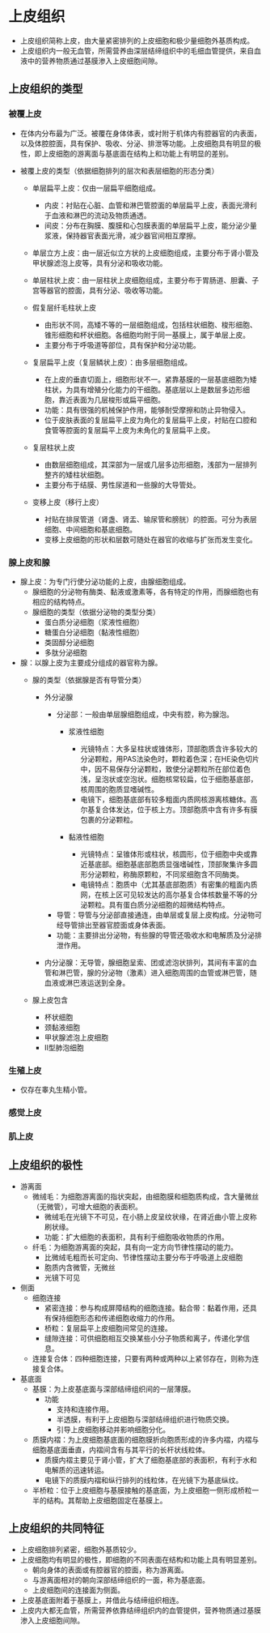 # 上皮组织

- 上皮组织简称上皮，由大量紧密排列的上皮细胞和极少量细胞外基质构成。
- 上皮组织内一般无血管，所需营养由深层结缔组织中的毛细血管提供，来自血液中的营养物质通过基膜渗入上皮细胞间隙。

## 上皮组织的类型

### 被覆上皮

- 在体内分布最为广泛。被覆在身体体表，或衬附于机体内有腔器官的内表面，以及体腔腔面，具有保护、吸收、分泌、排泄等功能。上皮细胞具有明显的极性，即上皮细胞的游离面与基底面在结构上和功能上有明显的差别。
- 被覆上皮的类型（依据细胞排列的层次和表层细胞的形态分类）

  - 单层扁平上皮：仅由一层扁平细胞组成。

  	- 内皮：衬贴在心脏、血管和淋巴管腔面的单层扁平上皮，表面光滑利于血液和淋巴的流动及物质通透。
  	- 间皮：分布在胸膜、腹膜和心包膜表面的单层扁平上皮，能分泌少量浆液，保持器官表面光滑，减少器官间相互摩擦。
  - 单层立方上皮：由一层近似立方状的上皮细胞组成，主要分布于肾小管及甲状腺滤泡上皮等，具有分泌和吸收功能。

  - 单层柱状上皮：由一层柱状上皮细胞组成，主要分布于胃肠道、胆囊、子宫等器官的腔面，具有分泌、吸收等功能。

  - 假复层纤毛柱状上皮

  	- 由形状不同，高矮不等的一层细胞组成，包括柱状细胞、梭形细胞、锥形细胞和杯状细胞。各细胞均附于同一基膜上，属于单层上皮。
  	- 主要分布于呼吸道等部位，具有保护和分泌功能。
  - 复层扁平上皮（复层鳞状上皮）：由多层细胞组成。
    - 在上皮的垂直切面上，细胞形状不一。紧靠基膜的一层基底细胞为矮柱状，为具有增殖分化能力的干细胞。基底层以上是数层多边形细胞，靠近表面为几层梭形或扁平细胞。
    - 功能：具有很强的机械保护作用，能够耐受摩擦和防止异物侵入。
    - 位于皮肤表面的复层扁平上皮为角化的复层扁平上皮，衬贴在口腔和食管等腔面的复层扁平上皮为未角化的复层扁平上皮。
  - 复层柱状上皮

  	- 由数层细胞组成，其深部为一层或几层多边形细胞，浅部为一层排列整齐的矮柱状细胞。
  	- 主要分布于结膜、男性尿道和一些腺的大导管处。
  - 变移上皮（移行上皮）

  	- 衬贴在排尿管道（肾盏、肾盂、输尿管和膀胱）的腔面。可分为表层细胞、中间细胞和基底细胞。
  	- 变移上皮细胞的形状和层数可随处在器官的收缩与扩张而发生变化。


### 腺上皮和腺

- 腺上皮：为专门行使分泌功能的上皮，由腺细胞组成。
  - 腺细胞的分泌物有酶类、黏液或激素等，各有特定的作用，而腺细胞也有相应的结构特点。
  - 腺细胞的类型（依据分泌物的类型分类）
    - 蛋白质分泌细胞（浆液性细胞）
    - 糖蛋白分泌细胞（黏液性细胞）
    - 类固醇分泌细胞
    - 多肽分泌细胞
- 腺：以腺上皮为主要成分组成的器官称为腺。
  - 腺的类型（依据腺是否有导管分类）
    - 外分泌腺
      - 分泌部：一般由单层腺细胞组成，中央有腔，称为腺泡。
        - 浆液性细胞
          - 光镜特点：大多呈柱状或锥体形，顶部胞质含许多较大的分泌颗粒，用PAS法染色时，颗粒着色深；在HE染色切片中，因不易保存分泌颗粒，致使分泌颗粒所在部位着色浅，呈泡状或空泡状。细胞核常较扁，位于细胞基底部，核周围的胞质显嗜碱性。
          - 电镜下，细胞基底部有较多粗面内质网核游离核糖体。高尔基复合体发达，位于核上方。顶部胞质中含有许多有膜包裹的分泌颗粒。

        - 黏液性细胞
          - 光镜特点：呈锥体形或柱状，核圆形，位于细胞中央或靠近基底部。细胞基底部胞质显强嗜碱性，顶部聚集许多圆形分泌颗粒，称酶原颗粒，不同浆细胞含不同酶类。
          - 电镜特点：胞质中（尤其基底部胞质）有密集的粗面内质网，在核上区可见较发达的高尔基复合体核数量不等的分泌颗粒。具有蛋白质分泌细胞的超微结构特点。
      - 导管：导管与分泌部直接通连，由单层或复层上皮构成。分泌物可经导管排出至器官腔面或身体表面。
      - 功能：主要排出分泌物，有些腺的导管还吸收水和电解质及分泌排泄作用。

    - 内分泌腺：无导管，腺细胞呈索、团或滤泡状排列，其间有丰富的血管和淋巴管，腺的分泌物（激素）进入细胞周围的血管或淋巴管，随血液或淋巴液运送到全身。

  - 腺上皮包含

    - 杯状细胞
    - 颈黏液细胞
    - 甲状腺滤泡上皮细胞
    - Ⅱ型肺泡细胞


### 生殖上皮

- 仅存在睾丸生精小管。

### 感觉上皮

### 肌上皮

## 上皮组织的极性

- 游离面
  - 微绒毛：为细胞游离面的指状突起，由细胞膜和细胞质构成，含大量微丝（无微管），可增大细胞的表面积。
    - 微绒毛在光镜下不可见，在小肠上皮呈纹状缘，在肾近曲小管上皮称刷状缘。
    - 功能：扩大细胞的表面积，具有利于细胞吸收物质的作用。
  - 纤毛：为细胞游离面的突起，具有向一定方向节律性摆动的能力。
    - 比微绒毛粗而长可定向、节律性摆动主要分布于呼吸道上皮细胞
    - 胞质内含微管，无微丝
    - 光镜下可见
- 侧面
  - 细胞连接
    - 紧密连接：参与构成屏障结构的细胞连接。黏合带：黏着作用，还具有保持细胞形态和传递细胞收缩力的作用。
    - 桥粒：复层扁平上皮细胞间常见的连接。
    - 缝隙连接：可供细胞相互交换某些小分子物质和离子，传递化学信息。
  - 连接复合体：四种细胞连接，只要有两种或两种以上紧邻存在，则称为连接复合体。
- 基底面
  - 基膜：为上皮基底面与深部结缔组织间的一层薄膜。
    - 功能
      - 支持和连接作用。
      - 半透膜，有利于上皮细胞与深部结缔组织进行物质交换。
      - 引导上皮细胞移动并影响细胞分化。
  - 质膜内褶：为上皮细胞基底面的细胞膜折向胞质形成的许多内褶，内褶与细胞基底面垂直，内褶间含有与其平行的长杆状线粒体。
    - 质膜内褶主要见于肾小管，扩大了细胞基底部的表面积，有利于水和电解质的迅速转运。
    - 电镜下的质膜内褶和纵行排列的线粒体，在光镜下为基底纵纹。
  - 半桥粒：位于上皮细胞与基膜接触的基底面，为上皮细胞一侧形成桥粒一半的结构。其帮助上皮细胞固定在基膜上。

## 上皮组织的共同特征

- 上皮细胞排列紧密，细胞外基质较少。
- 上皮细胞均有明显的极性，即细胞的不同表面在结构和功能上具有明显差别。
  - 朝向身体的表面或有腔器官的腔面，称为游离面。
  - 与游离面相对的朝向深部结缔组织的一面，称为基底面。
  - 上皮细胞间的连接面为侧面。
- 上皮基底面附着于基膜上，并借此与结缔组织相连。
- 上皮内大都无血管，所需营养依靠结缔组织内的血管提供，营养物质通过基膜渗入上皮细胞间隙。